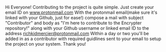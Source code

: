 Hi Everyone!
Contributing to the project is quite simple.
Just create your email ID on www.protonmail.com
With the protonmail email(make sure it's linked with your Github, just for ease!) compose a mail with subject "Contributor" and body as "I'm here to contribute to the Encrypter repository!" along with your Github username or linked email ID to the address richkidmercier@protonmail.com
Within a day or two you'll be added in as a contributor with required guidlines sent to your email to setup the project on your system.
Thank you!
